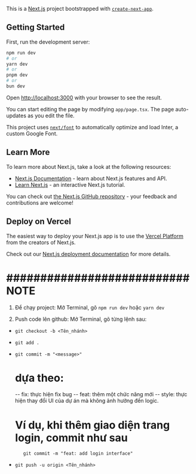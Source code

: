 This is a [Next.js](https://nextjs.org/) project bootstrapped with [`create-next-app`](https://github.com/vercel/next.js/tree/canary/packages/create-next-app).

## Getting Started

First, run the development server:

```bash
npm run dev
# or
yarn dev
# or
pnpm dev
# or
bun dev
```

Open [http://localhost:3000](http://localhost:3000) with your browser to see the result.

You can start editing the page by modifying `app/page.tsx`. The page auto-updates as you edit the file.

This project uses [`next/font`](https://nextjs.org/docs/basic-features/font-optimization) to automatically optimize and load Inter, a custom Google Font.

## Learn More

To learn more about Next.js, take a look at the following resources:

- [Next.js Documentation](https://nextjs.org/docs) - learn about Next.js features and API.
- [Learn Next.js](https://nextjs.org/learn) - an interactive Next.js tutorial.

You can check out [the Next.js GitHub repository](https://github.com/vercel/next.js/) - your feedback and contributions are welcome!

## Deploy on Vercel

The easiest way to deploy your Next.js app is to use the [Vercel Platform](https://vercel.com/new?utm_medium=default-template&filter=next.js&utm_source=create-next-app&utm_campaign=create-next-app-readme) from the creators of Next.js.

Check out our [Next.js deployment documentation](https://nextjs.org/docs/deployment) for more details.

# ########################### NOTE #################################
1. Để chạy project: Mở Terminal, gõ `npm run dev` hoặc `yarn dev`

2. Push code lên github: Mở Terminal, gõ từng lệnh sau:
 - `git checkout -b <Tên_nhánh>` 

 - `git add .`

 - `git commit -m "<message>" `
     # <message> dựa theo:
     -- fix: thực hiện fix bug 
     -- feat: thêm một chức năng mới
     -- style: thực hiện thay đổi UI của dự án mà không ảnh hưởng đến logic.
     # Ví dụ, khi thêm giao diện trang login, commit như sau
          git commit -m "feat: add login interface"
 -  `git push -u origin <Tên_nhánh>`